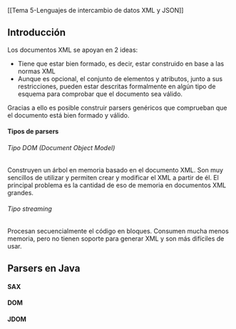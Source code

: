 [[Tema 5-Lenguajes de intercambio de datos XML y JSON]]

## Introducción
Los documentos XML se apoyan en 2 ideas:
+ Tiene que estar bien formado, es decir, estar construido en base a las normas XML
+ Aunque es opcional, el conjunto de elementos y atributos, junto a sus restricciones, pueden estar descritas formalmente en algún tipo de esquema para comprobar que el documento sea válido.

Gracias a ello es posible construir parsers genéricos que comprueban que el documento está bien formado y válido.

#### Tipos de parsers
###### Tipo DOM (Document Object Model)
Construyen un árbol en memoria basado en el documento XML. Son muy sencillos de utilizar y permiten crear y modificar el XML a partir de él. El principal problema es la cantidad de eso de memoria en documentos XML grandes.

###### Tipo streaming
Procesan secuencialmente el código en bloques. Consumen mucha menos memoria, pero no tienen soporte para generar XML y son más difíciles de usar.

## Parsers en Java
#### SAX

#### DOM

#### JDOM

